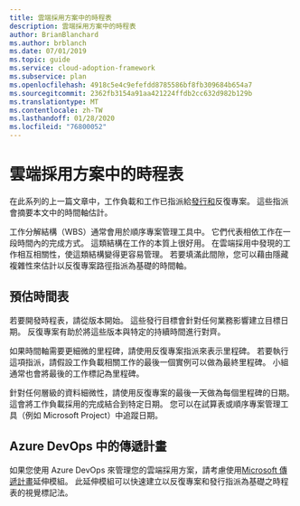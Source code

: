 ```yaml
---
title: 雲端採用方案中的時程表
description: 雲端採用方案中的時程表
author: BrianBlanchard
ms.author: brblanch
ms.date: 07/01/2019
ms.topic: guide
ms.service: cloud-adoption-framework
ms.subservice: plan
ms.openlocfilehash: 4918c5e4c9efefdd8785586bf8fb309684b654a7
ms.sourcegitcommit: 2362fb3154a91aa421224ffdb2cc632d982b129b
ms.translationtype: MT
ms.contentlocale: zh-TW
ms.lasthandoff: 01/28/2020
ms.locfileid: "76800052"
---
```

# <a name="timelines-in-a-cloud-adoption-plan"></a>雲端採用方案中的時程表

在此系列的上一篇文章中，工作負載和工作已指派給[發行和](./iteration-paths.md)反復專案。 這些指派會摘要本文中的時間軸估計。

工作分解結構（WBS）通常會用於順序專案管理工具中。 它們代表相依工作在一段時間內的完成方式。 這類結構在工作的本質上很好用。 在雲端採用中發現的工作相互相關性，使這類結構變得更容易管理。 若要填滿此間隙，您可以藉由隱藏複雜性來估計以反復專案路徑指派為基礎的時間軸。

## <a name="estimate-timelines"></a>預估時間表

若要開發時程表，請從版本開始。 這些發行目標會針對任何業務影響建立目標日期。 反復專案有助於將這些版本與特定的持續時間進行對齊。

如果時間軸需要更細微的里程碑，請使用反復專案指派來表示里程碑。 若要執行這項指派，請假設工作負載相關工作的最後一個實例可以做為最終里程碑。 小組通常也會將最後的工作標記為里程碑。

針對任何層級的資料細微性，請使用反復專案的最後一天做為每個里程碑的日期。 這會將工作負載採用的完成結合到特定日期。 您可以在試算表或順序專案管理工具（例如 Microsoft Project）中追蹤日期。

## <a name="delivery-plans-in-azure-devops"></a>Azure DevOps 中的傳遞計畫

如果您使用 Azure DevOps 來管理您的雲端採用方案，請考慮使用[Microsoft 傳遞計畫](https://marketplace.visualstudio.com/items?itemName=ms.vss-plans)延伸模組。 此延伸模組可以快速建立以反復專案和發行指派為基礎之時程表的視覺標記法。
